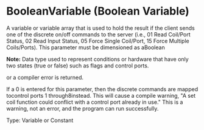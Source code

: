 # BooleanVariable (Boolean Variable)

A variable or variable array that is used to hold the result if the client sends one of the discrete on/off commands to the server (i.e., 01 Read Coil/Port Status, 02 Read Input Status, 05 Force Single Coil/Port, 15 Force Multiple Coils/Ports). This parameter must be dimensioned as aBoolean

**Note:** Data type used to represent conditions or hardware that have only two states (true or false) such as flags and control ports.

or a compiler error is returned.

If a 0 is entered for this parameter, then the discrete commands are mapped tocontrol ports 1 through8instead. This will cause a compile warning, "A set coil function could conflict with a control port already in use." This is a warning, not an error, and the program can run successfully.

Type: Variable or Constant
